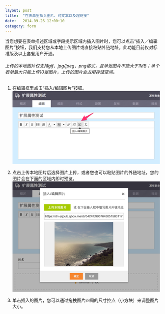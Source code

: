 ```yaml
---
layout: post
title:  "在表单里插入图片、纯文本以及超链接"
date:   2014-09-26 12:00:10
category: form
---
```


当您想要在表单描述区域或字段提示区域内插入图片时，您可以点击“插入／编辑图片”按钮，我们支持您从本地上传图片或直接粘贴外链地址。此功能目前仅对标准版及以上套餐用户开通。

###### 上传的本地图片仅支持gif、jpg/jpeg、png格式，且单张图片不能大于1MB；单个表单最大只能上传10张图片，上传的图片会占用存储空间。

1. 在编辑框里点击“插入/编辑图片”按钮。
	![](/images/form-editing-insert-pics-1.png)

2. 点击上传本地图片后选择图片上传，或者您也可以粘贴图片的外链地址，您的图片会在下面的区域内即时预览。
	![](/images/form-editing-insert-pics-2.png)

3. 单击插入的图片，您可以通过拖拽图片四周的尺寸控点（小方块）来调整图片大小。
